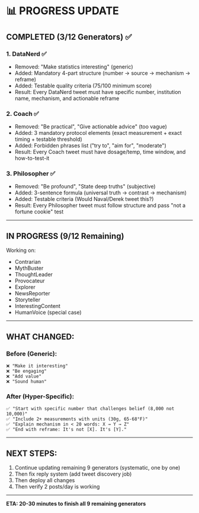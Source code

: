 # 📊 **PROGRESS UPDATE**

## **COMPLETED (3/12 Generators) ✅**

### **1. DataNerd** ✅
- Removed: "Make statistics interesting" (generic)
- Added: Mandatory 4-part structure (number → source → mechanism → reframe)
- Added: Testable quality criteria (75/100 minimum score)
- Result: Every DataNerd tweet must have specific number, institution name, mechanism, and actionable reframe

### **2. Coach** ✅  
- Removed: "Be practical", "Give actionable advice" (too vague)
- Added: 3 mandatory protocol elements (exact measurement + exact timing + testable threshold)
- Added: Forbidden phrases list ("try to", "aim for", "moderate")
- Result: Every Coach tweet must have dosage/temp, time window, and how-to-test-it

### **3. Philosopher** ✅
- Removed: "Be profound", "State deep truths" (subjective)
- Added: 3-sentence formula (universal truth → contrast → mechanism)
- Added: Testable criteria (Would Naval/Derek tweet this?)
- Result: Every Philosopher tweet must follow structure and pass "not a fortune cookie" test

---

## **IN PROGRESS (9/12 Remaining)**

Working on:
- Contrarian
- MythBuster  
- ThoughtLeader
- Provocateur
- Explorer
- NewsReporter
- Storyteller
- InterestingContent
- HumanVoice (special case)

---

## **WHAT CHANGED:**

### **Before (Generic):**
```
❌ "Make it interesting"
❌ "Be engaging"
❌ "Add value"
❌ "Sound human"
```

### **After (Hyper-Specific):**
```
✅ "Start with specific number that challenges belief (8,000 not 10,000)"
✅ "Include 2+ measurements with units (30g, 65-68°F)"
✅ "Explain mechanism in < 20 words: X → Y → Z"
✅ "End with reframe: It's not [X]. It's [Y]."
```

---

## **NEXT STEPS:**

1. Continue updating remaining 9 generators (systematic, one by one)
2. Then fix reply system (add tweet discovery job)
3. Then deploy all changes
4. Then verify 2 posts/day is working

---

**ETA: 20-30 minutes to finish all 9 remaining generators**

